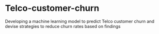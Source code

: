 # Telco-customer-churn
Developing a machine learning model to predict Telco customer churn and  devise strategies to reduce churn rates based on findings
